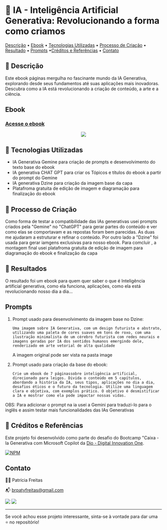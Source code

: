 # 🤖 IA - Inteligência Artificial Generativa: Revolucionando a forma como criamos

[Descrição](#descricao) • [Ebook](#ebook) • [Tecnologias Utilizadas](#tecnologias-utilizadas) • [Processo de Criação](#processo-de-criacao) • [Resultado](#resultado) • [Prompts](#prompts) •[Créditos e Referências](#creditos-e-referências) • [Contato](#contato)

## 📒 Descrição
Este ebook páginas mergulha no fascinante mundo da IA Generativa, explorando desde seus fundamentos até suas aplicações mais inovadoras. Descubra como a IA está revolucionando a criação de conteúdo, a arte e a ciência.

## Ebook

### [Acesse o ebook](./ebook-ia-generativa-@patyfreitasbr.pdf)

 <center> <img src="https://blogger.googleusercontent.com/img/b/R29vZ2xl/AVvXsEhJbAkLmViA2Lj9tgOpO112AfRYU1vgUpGHLsR9cjTQ1jQWiPxbpfvRgLGhg0trMCpLhhueAG3cl_3mOaWWY71OSYrMKWyQsMUI5xGetUFtgN0xvoypwQm5MYB4JMXdufgVwX6dZFoWYLdKanMs6HbzgysX-ja5putyHDMt8kQvWOz9u7LWRTgvlnwGk0dn/w279-h400/capa-ebook-IA-generatiba-by-@patyfreitasbr.png">
  </center>

## 🤖 Tecnologias Utilizadas
* IA Generativa Gemine para criação de prompts e desenvolvimento do texto base do ebook
* IA generativa CHAT GPT para criar os Tópicos e títulos do ebook a partir do prompt do Gemine
* IA generativa Dzine para criação da imagem base da capa
* Platafroma gratuita de edição de imagem e diagramação para finalização do ebook

## 🧐 Processo de Criação
Como forma de testar a compatibilidade das IAs generativas usei prompts criados pela "Gemine" no "ChatGPT" para gerar partes do conteúdo e ver como elas se comportavam e as repostas foram bem parecidas. As duas me ajudaram a estruturar e refinar o conteúdo. Por outro lado a "Dzine" foi usada para gerar iamgens exclusivas para nosso ebook. Para comcluir , a montagem final usei platafroma gratuita de edição de imagem para diagramação do ebook e finalização da capa 

## 🚀 Resultados
O resultado foi um ebook para quem quer saber o que é Inteligência artificial generativa, como ela funciona, aplicações, como ela está revolucionando nosso dia a dia... 


## Prompts

1. Prompt usado para desenvolvimento da imagem base no Dzine:

    ```
    Uma imagem sobre IA Generativa, com um design futurista e abstrato, utilizando uma paleta de cores suaves em tons de roxo, com uma ilustração minimalista de um cérebro futurista com redes neurais e imagens geradas por IA dos sentidos humanos emergindo dele, renderizado em arte vetorial de alta qualidade
    ```
    A imagem original pode ser vista na pasta image

2. Prompt usado para criação da base do ebook:
      
    ```
    Crie um ebook de 7 páginassobre inteligência artificial, direcionado para leigos. Divida o conteúdo em 5 capítulos, abordando a história da IA, seus tipos, aplicações no dia a dia, desafios éticos e o futuro da tecnologia. Utilize uma linguagem clara e objetiva, com exemplos prático. O objetivo é desmistificar a IA e mostrar como ela pode impactar nossas vidas.
    ```


OBS: Para adicionar  o prompt na ia usei a Gemini para traduzi-lo para o inglês e assim testar mais funcionalidades das IAs Generativas

## 📌 Créditos e Referências

Este projeto foi desenvolvido como parte do desafio do Bootcamp "Caixa - Ia Generativa com Microsoft Copilot da [Dio - Digital Innovation One]( https://www.dio.me/sign-up?ref=2772EA2C589E462BB0C382518E0ACBA2).

[![NPM](https://img.shields.io/npm/l/react)](https://github.com/patyfreitasbr/Google-Search-Page-Clone/blob/main/LICENSE)


## Contato

👩‍💻 Patrícia Freitas

📬 brpatyfreitas@gmail.com

 <a href="https://www.linkedin.com/in/patyfreitasbr"><img src="https://img.shields.io/badge/LinkedIn-0077B5?style=for-the-badge&logo=linkedin&logoColor=white" target="_blank"></a>
  <a href="https://www.instagram.com/patyfreitasbr"><img src="https://img.shields.io/badge/Instagram-E4405F?style=for-the-badge&logo=instagram&logoColor=white" target="_blank"></a>

<hr>

<p>Se você achou esse projeto interessante, sinta-se à vontade para dar uma ⭐ no repositório!<p>
